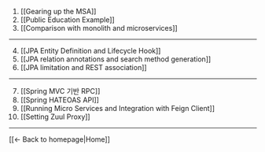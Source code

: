 
1. [[Gearing up the MSA]]
2. [[Public Education Example]]
3. [[Comparison with monolith and microservices]]
----
4. [[JPA Entity Definition and Lifecycle Hook]]
4. [[JPA relation annotations and search method generation]]
4. [[JPA limitation and REST association]]
----
7. [[Spring MVC 기반 RPC]]
7. [[Spring HATEOAS API]]
7. [[Running Micro Services and Integration with Feign Client]]
7. [[Setting Zuul Proxy]]
----
[[← Back to homepage|Home]]